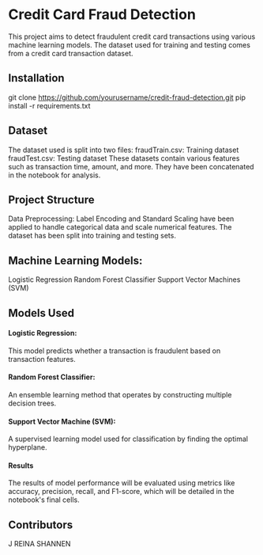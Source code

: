 # Credit Card Fraud Detection
This project aims to detect fraudulent credit card transactions using various machine learning models. The dataset used for training and testing comes from a credit card transaction dataset.

## Installation
git clone https://github.com/yourusername/credit-fraud-detection.git
pip install -r requirements.txt

## Dataset
The dataset used is split into two files:
fraudTrain.csv: Training dataset
fraudTest.csv: Testing dataset
These datasets contain various features such as transaction time, amount, and more. They have been concatenated in the notebook for analysis.

## Project Structure
Data Preprocessing:
Label Encoding and Standard Scaling have been applied to handle categorical data and scale numerical features.
The dataset has been split into training and testing sets.

## Machine Learning Models:
Logistic Regression
Random Forest Classifier
Support Vector Machines (SVM)

## Models Used

#### Logistic Regression:
This model predicts whether a transaction is fraudulent based on transaction features.

#### Random Forest Classifier:
An ensemble learning method that operates by constructing multiple decision trees.

#### Support Vector Machine (SVM):
A supervised learning model used for classification by finding the optimal hyperplane.

#### Results
The results of model performance will be evaluated using metrics like accuracy, precision, recall, and F1-score, which will be detailed in the notebook's final cells.

## Contributors
J REINA SHANNEN
